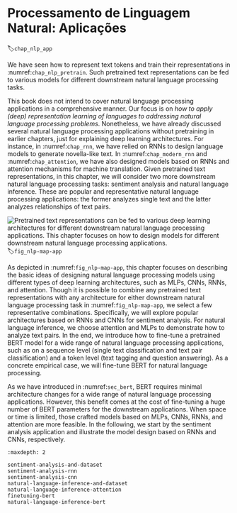 # Processamento de Linguagem Natural: Aplicações
:label:`chap_nlp_app`

We have seen how to represent text tokens and train their representations in :numref:`chap_nlp_pretrain`.
Such pretrained text representations can be fed to various models for different downstream natural language processing tasks.

This book does not intend to cover natural language processing applications in a comprehensive manner.
Our focus is on *how to apply (deep) representation learning of languages to addressing natural language processing problems*.
Nonetheless, we have already discussed several natural language processing applications without pretraining in earlier chapters,
just for explaining deep learning architectures.
For instance, in :numref:`chap_rnn`,
we have relied on RNNs to design language models to generate novella-like text.
In :numref:`chap_modern_rnn` and :numref:`chap_attention`,
we have also designed models based on RNNs and attention mechanisms
for machine translation.
Given pretrained text representations,
in this chapter, we will consider two more downstream natural language processing tasks:
sentiment analysis and natural language inference.
These are popular and representative natural language processing applications:
the former analyzes single text and the latter analyzes relationships of text pairs.

![Pretrained text representations can be fed to various deep learning architectures for different downstream natural language processing applications. This chapter focuses on how to design models for different downstream natural language processing applications.](../img/nlp-map-app.svg)
:label:`fig_nlp-map-app`

As depicted in :numref:`fig_nlp-map-app`,
this chapter focuses on describing the basic ideas of designing natural language processing models using different types of deep learning architectures, such as MLPs, CNNs, RNNs, and attention.
Though it is possible to combine any pretrained text representations with any architecture for either downstream natural language processing task in :numref:`fig_nlp-map-app`,
we select a few representative combinations.
Specifically, we will explore popular architectures based on RNNs and CNNs for sentiment analysis.
For natural language inference, we choose attention and MLPs to demonstrate how to analyze text pairs.
In the end, we introduce how to fine-tune a pretrained BERT model
for a wide range of natural language processing applications,
such as on a sequence level (single text classification and text pair classification)
and a token level (text tagging and question answering).
As a concrete empirical case,
we will fine-tune BERT for natural language processing.

As we have introduced in :numref:`sec_bert`,
BERT requires minimal architecture changes
for a wide range of natural language processing applications.
However, this benefit comes at the cost of fine-tuning
a huge number of BERT parameters for the downstream applications.
When space or time is limited,
those crafted models based on MLPs, CNNs, RNNs, and attention
are more feasible.
In the following, we start by the sentiment analysis application
and illustrate the model design based on RNNs and CNNs, respectively.

```toc
:maxdepth: 2

sentiment-analysis-and-dataset
sentiment-analysis-rnn
sentiment-analysis-cnn
natural-language-inference-and-dataset
natural-language-inference-attention
finetuning-bert
natural-language-inference-bert
```

<!--stackedit_data:
eyJoaXN0b3J5IjpbNjkwNjcyMDcwXX0=
-->